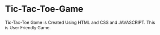 # Tic-Tac-Toe-Game
Tic-Tac-Toe Game is Created Using HTML and CSS and JAVASCRIPT. This is User Friendly Game.
